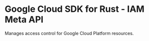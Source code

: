 # Google Cloud SDK for Rust - IAM Meta API

Manages access control for Google Cloud Platform resources.
